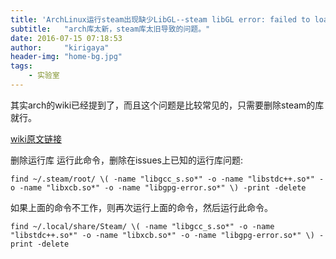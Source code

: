 ```yaml
---
title: 'ArchLinux运行steam出现缺少LibGL--steam libGL error: failed to load driver: swrast'
subtitle:   "arch库太新，steam库太旧导致的问题。"
date: 2016-07-15 07:18:53
author:     "kirigaya"
header-img: "home-bg.jpg"
tags:
    - 实验室
---
```

其实arch的wiki已经提到了，而且这个问题是比较常见的，只需要删除steam的库就行。

[wiki原文链接](https://wiki.archlinux.org/index.php/Steam/Troubleshooting#Deleting_the_runtime_libraries)

<!--more-->

删除运行库
运行此命令，删除在issues上已知的运行库问题:

    find ~/.steam/root/ \( -name "libgcc_s.so*" -o -name "libstdc++.so*" -o -name "libxcb.so*" -o -name "libgpg-error.so*" \) -print -delete


如果上面的命令不工作，则再次运行上面的命令，然后运行此命令。

    find ~/.local/share/Steam/ \( -name "libgcc_s.so*" -o -name "libstdc++.so*" -o -name "libxcb.so*" -o -name "libgpg-error.so*" \) -print -delete
